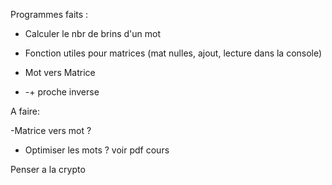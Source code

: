 Programmes faits : 

- Calculer le nbr de brins d'un mot

- Fonction utiles pour matrices (mat nulles, ajout, lecture dans la console)

- Mot vers Matrice

- -+ proche inverse

A faire:

-Matrice vers mot ?

- Optimiser les mots ? voir pdf cours

Penser a la crypto



